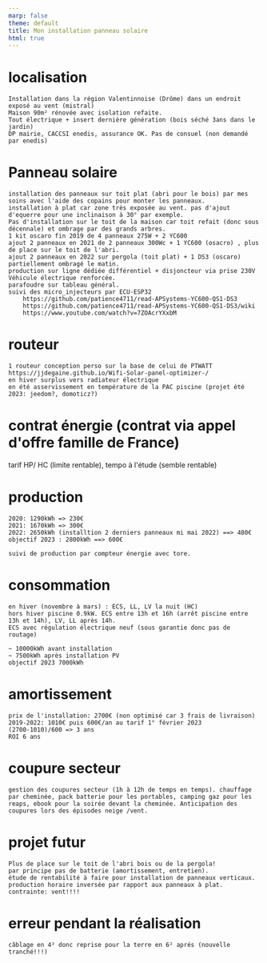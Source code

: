 ```yaml
---
marp: false
theme: default
title: Mon installation panneau solaire
html: true
---
```


# localisation

    Installation dans la région Valentinnoise (Drôme) dans un endroit exposé au vent (mistral)
    Maison 90m² rénovée avec isolation refaite.
    Tout électrique + insert dernière génération (bois séché 3ans dans le jardin)
    DP mairie, CACCSI enedis, assurance OK. Pas de consuel (non demandé par enedis)

# Panneau solaire

    installation des panneaux sur toit plat (abri pour le bois) par mes soins avec l'aide des copains pour monter les panneaux.
    installation à plat car zone très exposée au vent. pas d'ajout d'equerre pour une inclinaison à 30° par exemple.
    Pas d'installation sur le toit de la maison car toit refait (donc sous décennale) et ombrage par des grands arbres.
    1 kit oscaro fin 2019 de 4 panneaux 275W + 2 YC600
    ajout 2 panneaux en 2021 de 2 panneaux 300Wc + 1 YC600 (osacro) , plus de place sur le toit de l'abri.
    ajout 2 panneaux en 2022 sur pergola (toit plat) + 1 DS3 (oscaro) partiellement ombragé le matin.
    production sur ligne dédiée différentiel + disjoncteur via prise 230V Véhicule électrique renforcée.
    parafoudre sur tableau général.
    suivi des micro_injecteurs par ECU-ESP32
        https://github.com/patience4711/read-APSystems-YC600-QS1-DS3
        https://github.com/patience4711/read-APSystems-YC600-QS1-DS3/wiki
        https://www.youtube.com/watch?v=7ZOAcrYXxbM


# routeur

    1 routeur conception perso sur la base de celui de PTWATT https://jjdegaine.github.io/Wifi-Solar-panel-optimizer-/
    en hiver surplus vers radiateur électrique
    en été asservissement en température de la PAC piscine (projet été 2023: jeedom?, domoticz?)

# contrat énergie (contrat via appel d'offre famille de France)

tarif HP/ HC (limite rentable), tempo à l'étude (semble rentable)

# production

    2020: 1290kWh => 230€ 
    2021: 1670kWh => 300€
    2022: 2650kWh (installtion 2 derniers panneaux mi mai 2022) ==> 480€ 
    objectif 2023 : 2800kWh ==> 600€ 

    suivi de production par compteur énergie avec tore. 

# consommation

    en hiver (novembre à mars) : ECS, LL, LV la nuit (HC)
    hors hiver piscine 0.9kW. ECS entre 13h et 16h (arrêt piscine entre 13h et 14h), LV, LL après 14h.
    ECS avec régulation électrique neuf (sous garantie donc pas de routage)

    ~ 10000kWh avant installation
    ~ 7500kWh après installation PV
    objectif 2023 7000kWh

# amortissement

    prix de l'installation: 2700€ (non optimisé car 3 frais de livraison)
    2019-2022: 1010€ puis 600€/an au tarif 1° février 2023 
    (2700-1010)/600 => 3 ans
    ROI 6 ans

# coupure secteur

    gestion des coupures secteur (1h à 12h de temps en temps). chauffage par cheminée, pack batterie pour les portables, camping gaz pour les reaps, ebook pour la soirée devant la cheminée. Anticipation des coupures lors des épisodes neige /vent.

# projet futur

    Plus de place sur le toit de l'abri bois ou de la pergola!
    par principe pas de batterie (amortissement, entretien).
    étude de rentabilité à faire pour installation de panneaux verticaux. production horaire inversée par rapport aux panneaux à plat. contrainte: vent!!!!

# erreur pendant la réalisation

    câblage en 4² donc reprise pour la terre en 6² aprés (nouvelle tranché!!!)




